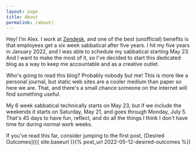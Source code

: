 ```yaml
---
layout: page
title: About
permalink: /about/
---
```


Hey! I’m Alex. I work at [Zendesk](https://www.zendesk.com/), and one of the best (unofficial) benefits is that employees get a six week
sabbatical after five years. I hit my five years in January 2022, and I was able to schedule my sabbatical starting May 23. And I want to
make the most of it, so I've decided to start this dedicated blog as a way to keep me accountable and as a creative outlet.

Who's going to read this blog? Probably nobody but me! This is more like a personal journal, but static web sites are a cooler medium than
paper so here we are. That, and there's a small chance someone on the internet will find something useful.

My 6 week sabbatical technically starts on May 23, but if we include the weekends it starts on Saturday, May 21, and goes through Monday,
July 5. That's 45 days to have fun, reflect, and do all the things I think I don't have time for during normal work weeks.

If you've read this far, consider jumping to the first post, [Desired Outcomes]({{ site.baseurl }}{% post_url 2022-05-12-desired-outcomes %})

